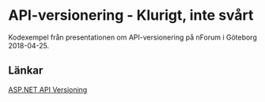 API-versionering - Klurigt, inte svårt
======================================

Kodexempel från presentationen om API-versionering på nForum i Göteborg 2018-04-25.

Länkar
------

[ASP.NET API Versioning](https://github.com/Microsoft/aspnet-api-versioning/wiki)
